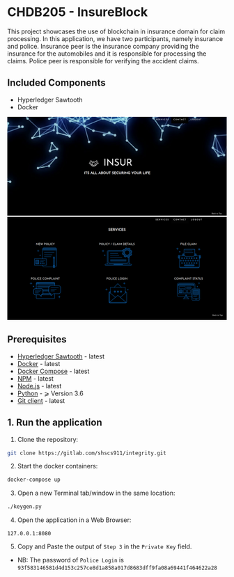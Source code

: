 # CHDB205 - InsureBlock

This project showcases the use of blockchain in insurance domain for claim processing. In this application, we have two participants, namely insurance and police. Insurance peer is the insurance company providing the insurance for the automobiles and it is responsible for processing the claims. Police peer is responsible for verifying the accident claims.

## Included Components
* Hyperledger Sawtooth
* Docker

<div class="top-screenshot"><img src="./client/public/images/Insur_1.png" style="max-width: 100%; max-height: 35em;"></div>

<div class="top-screenshot"><img src="./client/public/images/Insur_2.png" style="max-width: 100%; max-height: 35em;"></div>

## Prerequisites

* [Hyperledger Sawtooth](https://sawtooth.hyperledger.org/release/) - latest
* [Docker](https://www.docker.com/products) - latest
* [Docker Compose](https://docs.docker.com/compose/overview/) - latest
* [NPM](https://www.npmjs.com/get-npm) - latest
* [Node.js](https://nodejs.org/en/download/) - latest
* [Python](https://www.python.org/downloads/) - ⩾ Version 3.6
* [Git client](https://git-scm.com/downloads) - latest

## 1. Run the application

1. Clone the repository:
```bash
git clone https://gitlab.com/shscs911/integrity.git
```
2. Start the docker containers:
```bash
docker-compose up
```
3. Open a new Terminal tab/window in the same location:
```bash
./keygen.py
```
4. Open the application in a Web Browser:
```
127.0.0.1:8080
```
5. Copy and Paste the output of `Step 3` in the `Private Key` field.

* NB: The password of `Police Login` is `93f583146581d4d153c257ce8d1a858a017d8683dff9fa08a69441f464622a28`
